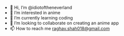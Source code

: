 - 👋 Hi, I’m @idiotoftheneverland
- 👀 I’m interested in anime
- 🌱 I’m currently learning coding
- 💞️ I’m looking to collaborate on creating an anime app
- 📫 How to reach me raghav.shah018@gmail.com

<!---
idiotoftheneverland/idiotoftheneverland is a ✨ special ✨ repository because its `README.md` (this file) appears on your GitHub profile.
You can click the Preview link to take a look at your changes.
--->
